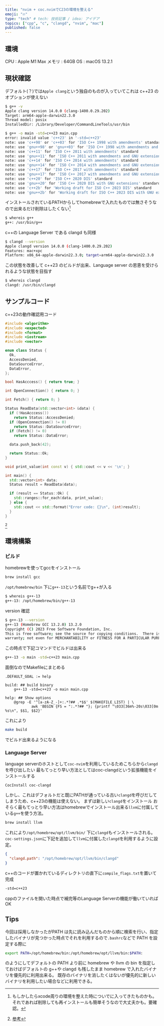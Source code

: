 ```yaml
---
title: "nvim + coc.nvimでC23の環境を整える"
emoji: "🔥"
type: "tech" # tech: 技術記事 / idea: アイデア
topics: ["cpp", "c", "clangd", "nvim", "mac"]
published: false
---
```


## 環境

CPU : Apple M1 Max
メモリ : 64GB
OS : macOS 13.2.1

## 現状確認

デフォルト(？)では`Apple clang`という独自のものが入っていてこれは c++23 のオプションが使えない

```bash
$ g++ -v
Apple clang version 14.0.0 (clang-1400.0.29.202)
Target: arm64-apple-darwin22.3.0
Thread model: posix
InstalledDir: /Library/Developer/CommandLineTools/usr/bin
```

```bash
$ g++ -o main -std=c++23 main.cpp
error: invalid value 'c++23' in '-std=c++23'
note: use 'c++98' or 'c++03' for 'ISO C++ 1998 with amendments' standard
note: use 'gnu++98' or 'gnu++03' for 'ISO C++ 1998 with amendments and GNU extensions' standard
note: use 'c++11' for 'ISO C++ 2011 with amendments' standard
note: use 'gnu++11' for 'ISO C++ 2011 with amendments and GNU extensions' standard
note: use 'c++14' for 'ISO C++ 2014 with amendments' standard
note: use 'gnu++14' for 'ISO C++ 2014 with amendments and GNU extensions' standard
note: use 'c++17' for 'ISO C++ 2017 with amendments' standard
note: use 'gnu++17' for 'ISO C++ 2017 with amendments and GNU extensions' standard
note: use 'c++20' for 'ISO C++ 2020 DIS' standard
note: use 'gnu++20' for 'ISO C++ 2020 DIS with GNU extensions' standard
note: use 'c++2b' for 'Working draft for ISO C++ 2023 DIS' standard
note: use 'gnu++2b' for 'Working draft for ISO C++ 2023 DIS with GNU extensions' standard
```

インストールされているPATHからしてhomebrewで入れたものでは無さそうなので出来るだけ削除はしたくない[^1]

```bash
$ whereis g++
g++: /usr/bin/g++
```

c++の Language Server である clangd も同様

```bash
$ clangd --version
Apple clangd version 14.0.0 (clang-1400.0.29.202)
Features: mac+xpc
Platform: x86_64-apple-darwin22.3.0; target=arm64-apple-darwin22.3.0
```

この状態を改善して c++23 のビルドが出来、Language server の恩恵を受けられるような状態を目指す

```bash
$ whereis clangd
clangd: /usr/bin/clangd
```

## サンプルコード

c++23の動作確認用コード

```cpp
#include <algorithm>
#include <expected>
#include <format>
#include <iostream>
#include <vector>

enum class Status {
  Ok,
  AccessDenied,
  DataSourceError,
  DataError,
};

bool HasAcccess() { return true; }

int OpenConnection() { return 0; }

int Fetch() { return 0; }

Status ReadData(std::vector<int> &data) {
  if (!HasAcccess())
    return Status::AccessDenied;
  if (OpenConnection() != 0)
    return Status::DataSourceError;
  if (Fetch() != 0)
    return Status::DataError;

  data.push_back(42);

  return Status::Ok;
}

void print_value(int const v) { std::cout << v << '\n'; }

int main() {
  std::vector<int> data;
  Status result = ReadData(data);

  if (result == Status::Ok) {
    std::ranges::for_each(data, print_value);
  } else {
    std::cout << std::format("Error code: {}\n", (int)result);
  }
}
```

[^2]

## 環境構築

### ビルド

homebrewを使ってgccをインストール

```bash
brew install gcc
```

`/opt/homebrew/bin` 下に`g++-13`という名前でg++が入る

```bash
$ whereis g++-13
g++-13: /opt/homebrew/bin/g++-13
```

version 確認

```bash
$ g++-13 --version
g++-13 (Homebrew GCC 13.2.0) 13.2.0
Copyright (C) 2023 Free Software Foundation, Inc.
This is free software; see the source for copying conditions.  There is NO
warranty; not even for MERCHANTABILITY or FITNESS FOR A PARTICULAR PURPOSE.
```

この時点で下記コマンドでビルドは出来る

```bash
g++-13 -o main -std=c++23 main.cpp
```

面倒なのでMakefileにまとめる

```makefile:Makefile
.DEFAULT_GOAL := help

build: ## build binary
    g++-13 -std=c++23 -o main main.cpp

help: ## Show options
    @grep -E '^[a-zA-Z_-]+:.*?## .*$$' $(MAKEFILE_LIST) | \
            awk 'BEGIN {FS = ":.*?## "}; {printf "\033[36m%-20s\033[0m %s\n", $$1, $$2}'
```

これにより

```bash
make build
```

でビルド出来るようになる

### Language Server

language serverのホストとして`coc-nvim`を利用しているためこちらから`clangd`を呼び出したい
最もてっとり早い方法としてはcoc-clangdという拡張機能をインストールする

```coc
CocInstall coc-clangd
```

しかし、これはデフォルトだと既にPATHが通っている古い`clangd`を呼びだしてしまうため、c++23の機能は使えない。
まずは新しい`clangd`をインストール
おそらく最もてっとり早い方法はhomebrewでインストール出来る`llvm`に付属している`g++`を使う方法。

```bash
brew install llvm
```

これにより`/opt/homebrew/opt/llvm/bin/` 下に`clangd`もインストールされる。
`coc-settings.json`に下記を追加して`llvm`に付属した`clangd`を利用するように設定。

```json:coc-settings.json
{
  "clangd.path": "/opt/homebrew/opt/llvm/bin/clangd"
}
```

c++のコードが置かれているディレクトリの直下に`compile_flags.txt`を置いて完成

```bash:compile_flags.txt
-std=c++23
```

cppのファイルを開いた時点で補完等のLanguage Serverの機能が働いていればOK

## Tips

今回は採用しなかったがPATH は先に読み込んだものから順に検索を行い、指定したバイナリが見つかった時点でそれを利用するので`.bashrc`などで PATH を設定する際に

```bash
export PATH=/opt/homebrew/bin:/opt/homebrew/opt/llvm/bin:$PATH:
```

のようにしてデフォルトの PATH より前に homebrew や llvm の bin を指定しておけばデフォルトの g++や clangd も残したまま homebrew で入れたバイナリを優先的に利用出来る。
既存のバイナリを消したくはないが優先的に新しいバイナリを利用したい場合などに利用できる。

[^1]: もしかしたらxcode周りの環境を整えた時についでに入ってきたものかも。それであれば削除しても再インストールも簡単そうなので大丈夫かも。要確認。
[^2]: [参考](https://mariusbancila.ro/blog/2022/08/17/using-the-cpp23-expected-type/)
